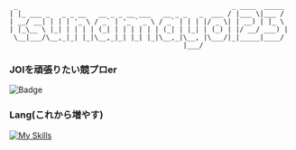 ```
 _                                                     _ ____  _____ 
| |_ ___ _   _ _ __   __ _ _ __ ___   __ _ _   _  ___ / |___ \|___ / 
| __/ __| | | | '_ \ / _` | '_ ` _ \ / _` | | | |/ _ \| | __) | |_ \ 
| |_\__ \ |_| | | | | (_| | | | | | | (_| | |_| | (_) | |/ __/ ___) |
 \__|___/\__,_|_| |_|\__,_|_| |_| |_|\__,_|\__, |\___/|_|_____|____/ 
                                           |___/                     
```

### JOIを頑張りたい競プロer
![Badge](https://cp-logo.vercel.app/atcoder/tsunamayo123)

### Lang(これから増やす)
[![My Skills](https://skillicons.dev/icons?i=cpp)](https://skillicons.dev)